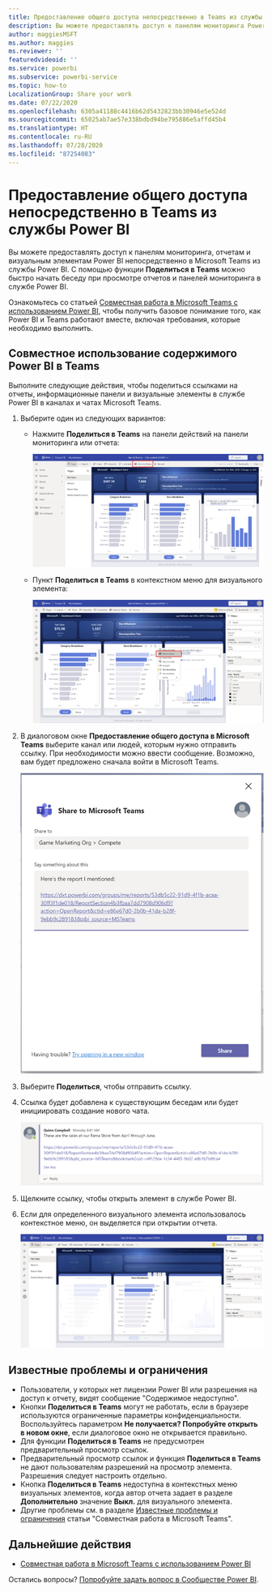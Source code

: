 ```yaml
---
title: Предоставление общего доступа непосредственно в Teams из службы Power BI
description: Вы можете предоставлять доступ к панелям мониторинга Power BI и отчетам непосредственно в Microsoft Teams из службы Power BI.
author: maggiesMSFT
ms.author: maggies
ms.reviewer: ''
featuredvideoid: ''
ms.service: powerbi
ms.subservice: powerbi-service
ms.topic: how-to
LocalizationGroup: Share your work
ms.date: 07/22/2020
ms.openlocfilehash: 6305a41188c4416b62d5432823bb30946e5e524d
ms.sourcegitcommit: 65025ab7ae57e338bdbd94be795886e5affd45b4
ms.translationtype: HT
ms.contentlocale: ru-RU
ms.lasthandoff: 07/28/2020
ms.locfileid: "87254083"
---
```

# <a name="share-directly-to-teams-from-the-power-bi-service"></a>Предоставление общего доступа непосредственно в Teams из службы Power BI

Вы можете предоставлять доступ к панелям мониторинга, отчетам и визуальным элементам Power BI непосредственно в Microsoft Teams из службы Power BI. С помощью функции **Поделиться в Teams** можно быстро начать беседу при просмотре отчетов и панелей мониторинга в службе Power BI.

Ознакомьтесь со статьей [Совместная работа в Microsoft Teams с использованием Power BI](service-collaborate-microsoft-teams.md), чтобы получить базовое понимание того, как Power BI и Teams работают вместе, включая требования, которые необходимо выполнить.

## <a name="share-power-bi-content-to-teams"></a>Совместное использование содержимого Power BI в Teams

Выполните следующие действия, чтобы поделиться ссылками на отчеты, информационные панели и визуальные элементы в службе Power BI в каналах и чатах Microsoft Teams.

1. Выберите один из следующих вариантов:

   * Нажмите **Поделиться в Teams** на панели действий на панели мониторинга или отчета:

       ![Снимок экрана: кнопка "Поделиться в Teams" на панели действий.](media/service-share-report-teams/service-teams-share-to-teams-action-bar-button.png)
    
   * Пункт **Поделиться в Teams** в контекстном меню для визуального элемента:
    
      ![Снимок экрана: пункт "Поделиться в Teams" в контекстном меню визуального элемента.](media/service-share-report-teams/service-teams-share-to-teams-visual-context-menu.png)

1. В диалоговом окне **Предоставление общего доступа в Microsoft Teams** выберите канал или людей, которым нужно отправить ссылку. При необходимости можно ввести сообщение. Возможно, вам будет предложено сначала войти в Microsoft Teams.

    ![Снимок экрана: диалоговое окно "Предоставление общего доступа в Microsoft Teams" с информацией и сообщением.](media/service-share-report-teams/service-teams-share-to-teams-dialog.png)

1. Выберите **Поделиться**, чтобы отправить ссылку.
    
1. Ссылка будет добавлена к существующим беседам или будет инициировать создание нового чата.

    ![Снимок экрана: беседа в Microsoft Teams со ссылкой на элемент Power BI.](media/service-share-report-teams/service-teams-share-to-teams-deep-link.png)

1. Щелкните ссылку, чтобы открыть элемент в службе Power BI.

1. Если для определенного визуального элемента использовалось контекстное меню, он выделяется при открытии отчета.

    ![Снимок экрана: открытый отчет Power BI с выделенным визуальным элементом.](media/service-share-report-teams/service-teams-share-to-teams-spotlight-visual.png)


## <a name="known-issues-and-limitations"></a>Известные проблемы и ограничения

- Пользователи, у которых нет лицензии Power BI или разрешения на доступ к отчету, видят сообщение "Содержимое недоступно".
- Кнопки **Поделиться в Teams** могут не работать, если в браузере используются ограниченные параметры конфиденциальности. Воспользуйтесь параметром **Не получается? Попробуйте открыть в новом окне**, если диалоговое окно не открывается правильно.
- Для функции **Поделиться в Teams** не предусмотрен предварительный просмотр ссылок.
- Предварительный просмотр ссылок и функция **Поделиться в Teams** не дают пользователям разрешений на просмотр элемента. Разрешения следует настроить отдельно.
- Кнопка **Поделиться в Teams** недоступна в контекстных меню визуальных элементов, когда автор отчета задает в разделе **Дополнительно** значение **Выкл.** для визуального элемента.
- Другие проблемы см. в разделе [Известные проблемы и ограничения](service-collaborate-microsoft-teams.md#known-issues-and-limitations) статьи "Совместная работа в Microsoft Teams".

## <a name="next-steps"></a>Дальнейшие действия

- [Совместная работа в Microsoft Teams с использованием Power BI](service-collaborate-microsoft-teams.md)

Остались вопросы? [Попробуйте задать вопрос в Сообществе Power BI](https://community.powerbi.com/).
